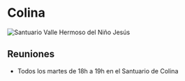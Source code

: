 # Colina

![Santuario Valle Hermoso del Ni&#xF1;o Jes&#xFA;s](../../.gitbook/assets/vhnj.jpg)

## Reuniones

* Todos los martes de 18h a 19h en el Santuario de Colina

